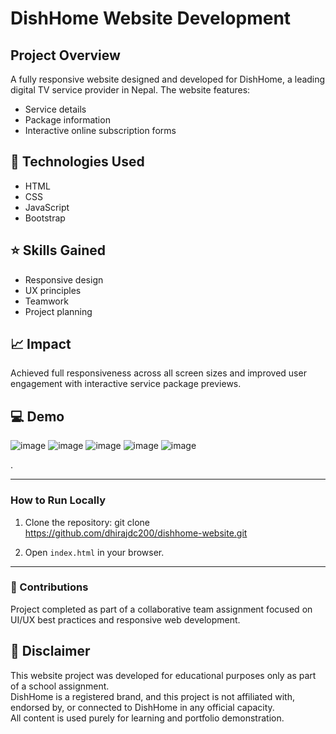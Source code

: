 # DishHome Website Development

## Project Overview
A fully responsive website designed and developed for DishHome, a leading digital TV service provider in Nepal. The website features:
- Service details
- Package information
- Interactive online subscription forms

## 🚀 Technologies Used
- HTML  
- CSS  
- JavaScript  
- Bootstrap  

## ⭐ Skills Gained
- Responsive design
- UX principles
- Teamwork
- Project planning  

## 📈 Impact
Achieved full responsiveness across all screen sizes and improved user engagement with interactive service package previews.

## 💻 Demo
![image](https://github.com/user-attachments/assets/1da3b211-0ac5-4ad9-957c-e4dda5f8a472)
![image](https://github.com/user-attachments/assets/1f56e06f-3f6a-430b-8b0c-3c6ecdc6dd20)
![image](https://github.com/user-attachments/assets/bd214728-0701-4601-8069-e4cee72e12e5)
![image](https://github.com/user-attachments/assets/29cf65a8-6d79-414d-9cd9-367d54ec83a7)
![image](https://github.com/user-attachments/assets/ee4b1a48-3434-4c14-8613-ddb9dc498d06)


.

---

### How to Run Locally
1. Clone the repository:
git clone https://github.com/dhirajdc200/dishhome-website.git

2. Open `index.html` in your browser.

---

### 🙌 Contributions
Project completed as part of a collaborative team assignment focused on UI/UX best practices and responsive web development.



## 📢 Disclaimer
This website project was developed for educational purposes only as part of a school assignment.  
DishHome is a registered brand, and this project is not affiliated with, endorsed by, or connected to DishHome in any official capacity.  
All content is used purely for learning and portfolio demonstration.
